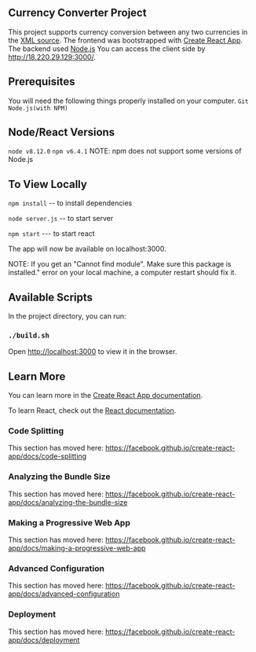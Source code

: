 ## Currency Converter Project
This project supports currency conversion between any two currencies in the [XML source]( https://www.ecb.europa.eu/stats/eurofxref/eurofxref-daily.xml).
The frontend was bootstrapped with [Create React App](https://github.com/facebook/create-react-app).
The backend used [Node.js](https://github.com/nodejs)
You can access the client side by http://18.220.29.129:3000/.

## Prerequisites
You will need the following things properly installed on your computer.
`Git`
`Node.js(with NPM)`

## Node/React Versions
 `node v8.12.0` 
 `npm v6.4.1`
 NOTE: npm does not support some versions of Node.js


## To View Locally

`npm install` -- to install dependencies

`node server.js`  -- to start server 

`npm start` --- to start react

The app will now be available on localhost:3000.

NOTE: If you get an "Cannot find module". Make sure this package is installed." error on your local machine, a computer restart should fix it.

## Available Scripts

In the project directory, you can run:

### `./build.sh`

Open [http://localhost:3000](http://localhost:3000) to view it in the browser.


## Learn More

You can learn more in the [Create React App documentation](https://facebook.github.io/create-react-app/docs/getting-started).

To learn React, check out the [React documentation](https://reactjs.org/).

### Code Splitting

This section has moved here: https://facebook.github.io/create-react-app/docs/code-splitting

### Analyzing the Bundle Size

This section has moved here: https://facebook.github.io/create-react-app/docs/analyzing-the-bundle-size

### Making a Progressive Web App

This section has moved here: https://facebook.github.io/create-react-app/docs/making-a-progressive-web-app

### Advanced Configuration

This section has moved here: https://facebook.github.io/create-react-app/docs/advanced-configuration

### Deployment

This section has moved here: https://facebook.github.io/create-react-app/docs/deployment


